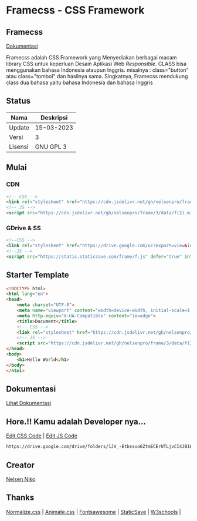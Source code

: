 # Framecss - CSS Framework
## Framecss

[Dokumentasi](http://bit.ly/3n254s1)

<p align="">Framecss adalah CSS Framework yang Menyediakan berbagai macam library CSS untuk keperluan Desain Aplikasi Web <i>Responsible</i>. CLASS bisa menggunakan bahasa Indonesia ataupun Inggris. misalnya : class="button" atau class="tombol" dan hasilnya sama. Singkatnya, Framecss mendukung class dua bahasa yaitu bahasa Indonesia dan bahasa Inggris</p>

## Status
| Nama | Deskripsi |
| --- | --- |
| Update | 15-03-2023 |
| Versi | 3|
| Lisensi | GNU GPL 3 |

## Mulai
### CDN
```html
<!-- CSS -->
<link rel="stylesheet" href="https://cdn.jsdelivr.net/gh/nelsenpro/frame/3/data/f(2).min.css" integrity="sha384-GXwBi8p5+kJA01YItxQbfx7B8j5W3XE4874vjPgyuENkwxPajJ3qPpIE36eIPAXv" crossorigin="anonymous">
<!-- JS -->
<script src="https://cdn.jsdelivr.net/gh/nelsenpro/frame/3/data/f(2).min.js" defer="true" integrity="sha384-mmbm6eUwcXeG8ujycrAHzDJUAmBdzQe6MRlr5FpuIbx9SMmiftdN86tccYvMNLhE" crossorigin="anonymous"></script>
```
### GDrive & SS
```html
<!--CSS -->
<link rel="stylesheet" href="https://drive.google.com/uc?export=view&id=1JFnlyH1Ipt-IfdCYY-mu-Dz73g1bG8oj" type="text/css" media="all" />
<!--JS -->
<script src="https://static.staticsave.com/frame/f.js" defer="true" integrity="sha384-mmbm6eUwcXeG8ujycrAHzDJUAmBdzQe6MRlr5FpuIbx9SMmiftdN86tccYvMNLhE" crossorigin="anonymous"></script>
```
## Starter Template
```html
<!DOCTYPE html>
<html lang="en">
<head>
    <meta charset="UTF-8">
    <meta name="viewport" content="width=device-width, initial-scale=1.0">
    <meta http-equiv="X-UA-Compatible" content="ie=edge">
    <title>Document</title>
    <!-- CSS -->
    <link rel="stylesheet" href="https://cdn.jsdelivr.net/gh/nelsenpro/frame/3/data/f(2).min.css" integrity="sha384-GXwBi8p5+kJA01YItxQbfx7B8j5W3XE4874vjPgyuENkwxPajJ3qPpIE36eIPAXv" crossorigin="anonymous">
    <!-- JS -->
    <script src="https://cdn.jsdelivr.net/gh/nelsenpro/frame/3/data/f(2).min.js" defer="true" integrity="sha384-mmbm6eUwcXeG8ujycrAHzDJUAmBdzQe6MRlr5FpuIbx9SMmiftdN86tccYvMNLhE" crossorigin="anonymous"></script>
</head>
<body>
    <h1>Hello World</h1>
</body>
</html>
```

## Dokumentasi 
[Lihat Dokumentasi](http://bit.ly/3n254s1)
## Hore.!! Kamu adalah Developer nya...
[Edit CSS Code](https://drive.google.com/file/d/1JatzVvZTtn-strvNTT_-Tv_MIc7zmBAo/view?usp=drivesdk) | 
[Edit JS Code](https://drive.google.com/file/d/17QViFw4pheKAHN2M3mWS1NYXjxuVWwve/view?usp=drivesdk)
```txt
https://drive.google.com/drive/folders/1JV_-Etbssvo6ZtmECErUTLjvCI4JB16Z
```

## Creator

[Nelsen Niko](https://wa.me/6285328736706/)

## Thanks

[Normalize.css](https://necolas.github.io/normalize.css/) | [Animate.css](https://animate.style/) | [Fontsawesome](https://fontawesome.com/) | [StaticSave](https://staticsave.com/) | [W3schools](https://www.w3schools.com/) |
